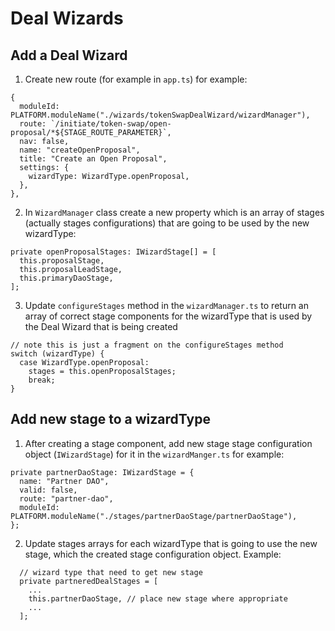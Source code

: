 # Deal Wizards

## Add a Deal Wizard
1. Create new route (for example in `app.ts`) for example:
  ```
  {
    moduleId: PLATFORM.moduleName("./wizards/tokenSwapDealWizard/wizardManager"),
    route: `/initiate/token-swap/open-proposal/*${STAGE_ROUTE_PARAMETER}`,
    nav: false,
    name: "createOpenProposal",
    title: "Create an Open Proposal",
    settings: {
      wizardType: WizardType.openProposal,
    },
  },
  ```
2. In `WizardManager` class create a new property which is an array of stages (actually stages configurations) that are going to be used by the new wizardType:
  ```
  private openProposalStages: IWizardStage[] = [
    this.proposalStage,
    this.proposalLeadStage,
    this.primaryDaoStage,
  ];
  ```
3. Update `configureStages` method in the `wizardManager.ts` to return an array of correct stage components for the wizardType that is used by the Deal Wizard that is being created
  ```
  // note this is just a fragment on the configureStages method
  switch (wizardType) {
    case WizardType.openProposal:
      stages = this.openProposalStages;
      break;
  }
  ```

## Add new stage to a wizardType

1. After creating a stage component, add new stage stage configuration object (`IWizardStage`) for it in the `wizardManger.ts` for example:
  ```
  private partnerDaoStage: IWizardStage = {
    name: "Partner DAO",
    valid: false,
    route: "partner-dao",
    moduleId: PLATFORM.moduleName("./stages/partnerDaoStage/partnerDaoStage"),
  };
  ```
2. Update stages arrays for each wizardType that is going to use the new stage, which the created stage configuration object. Example:
```
  // wizard type that need to get new stage
  private partneredDealStages = [
    ... 
    this.partnerDaoStage, // place new stage where appropriate
    ...
  ];
```
